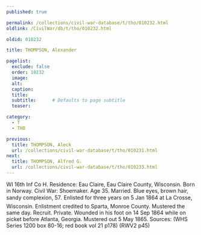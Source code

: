 ```yaml
---
published: true

permalink: /collections/civil-war-database/t/tho/010232.html
oldlink: /CivilWar/db/t/tho/010232.html

oldid: 010232

title: THOMPSON, Alexander

pagelist:
  exclude: false
  order: 10232
  image: 
  alt:
  caption:
  title:
  subtitle:      # Defaults to page subtitle
  teaser:

category: 
  - T 
  - THO

previous:
  title: THOMPSON, Aleck
  url: /collections/civil-war-database/t/tho/010231.html  
next:
  title: THOMPSON, Alfred G.
  url: /collections/civil-war-database/t/tho/010233.html   
---
```

WI 16th Inf Co H. Residence: Eau Claire, Eau Claire County, Wisconsin. Born in Norway. Civil War: Shoemaker. Age 35. Married. Blue eyes, brown hair, sandy complexion, 5&#146;7&#148;. Enlisted for three years on 5 Jan 1864 at La Crosse, Wisconsin. Enlistment credited to Sparta, Monroe County. Mustered the same day. Recruit. Private. Wounded in his foot on 14 Sep 1864 while on picket before Atlanta, Georgia. Mustered out 5 May 1865. Sources: (WHS Series 1200 box 80-16; red book vol 21 p178) (RWV2 p45)